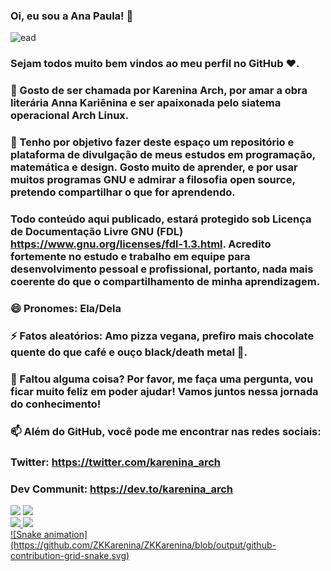 ### Oi, eu sou a Ana Paula! 👋
![ead](https://user-images.githubusercontent.com/82297186/144486862-a4347b0d-45ad-458f-8663-c725418bd318.jpg)
### Sejam todos muito bem vindos ao meu perfil no GitHub ❤️.
### 🔭 Gosto de ser chamada por Karenina Arch, por amar a obra literária Anna Kariênina e ser apaixonada pelo siatema operacional Arch Linux.
### 🌱 Tenho por objetivo fazer deste espaço um repositório e plataforma de divulgação de meus estudos em programação, matemática e design. Gosto muito de aprender, e por usar muitos programas GNU e admirar a filosofia open source, pretendo compartilhar o que for aprendendo.
### Todo conteúdo aqui publicado, estará protegido sob Licença de Documentação Livre GNU (FDL) https://www.gnu.org/licenses/fdl-1.3.html. Acredito fortemente no estudo e trabalho em equipe para desenvolvimento pessoal e profissional, portanto, nada mais coerente do que o compartilhamento de minha aprendizagem.
### 😄 Pronomes: Ela/Dela
### ⚡ Fatos aleatórios: Amo pizza vegana, prefiro mais chocolate quente do que café e ouço black/death metal 🤘.
### 💬 Faltou alguma coisa? Por favor, me faça uma pergunta, vou ficar muito feliz em poder ajudar! Vamos juntos nessa jornada do conhecimento! 
### 📫 Além do GitHub, você pode me encontrar nas redes sociais:
### Twitter: https://twitter.com/karenina_arch
### Dev Communit: https://dev.to/karenina_arch
<div>
<a href="https://www.youtube.com/channel/UC_FevagamC61mGB80uvh4lQ" target="_blank"><img src="https://img.shields.io/badge/YouTube-FF0000?style=for-the-badge&logo=youtube&logoColor=white" target="_blank"></a>
<a href="https://www.instagram.com/karenina_arch/" target="_blank"><img src="https://img.shields.io/badge/-Instagram-%23E4405F?style=for-the-badge&logo=instagram&logoColor=white" target="_blank"></a>  
</div>
<div>
<a href="https://github.com/ZKKarenina">
<img height="180em" src="https://github-readme-stats.vercel.app/api/top-langs/?username=ZKKarenina&layout=compact&langs_count=7&theme=dracula"/>
<img height="180em" src="https://github-readme-stats.vercel.app/api?username=ZKKarenina&show_icons=true&theme=dracula&include_all_commits=true&count_private=true"/>
</div>
![Snake animation](https://github.com/ZKKarenina/ZKKarenina/blob/output/github-contribution-grid-snake.svg)
<!--
**ZKKarenina/ZKKarenina** is a ✨ _special_ ✨ repository because its `README.md` (this file) appears on your GitHub profile.

Here are some ideas to get you started:

- 🔭 I’m currently working on ...
- 🌱 I’m currently learning ...
- 👯 I’m looking to collaborate on ...
- 🤔 I’m looking for help with ...
- 💬 Ask me about ...
- 📫 How to reach me: ...
- 😄 Pronouns: ...
- ⚡ Fun fact: ...
-->
